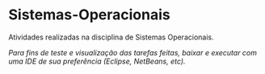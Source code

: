 # Sistemas-Operacionais
Atividades realizadas na disciplina de Sistemas Operacionais.

*Para fins de teste e visualização das tarefas feitas, baixar e executar com uma IDE de sua preferência (Eclipse, NetBeans, etc).*
